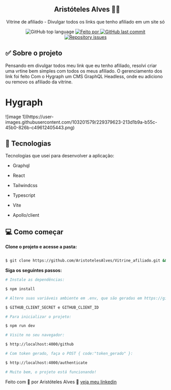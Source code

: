 <h2 align="center">
  Aristóteles Alves 👨‍💻
</h2>

<p align="center">Vitrine de afiliado - Divulgar todos os links que tenho afiliado em um site só</p>

<p align="center">
<img alt="GitHub top language" src="https://img.shields.io/github/languages/top/AristotelesAlves/Authentication_GitHub?color=green">
<a href="https://www.linkedin.com/in/aristoteles-aleves-de-oliveira-ab8089226/" target="_blank" rel="noopener noreferrer">
<img alt="Feito por" src="https://img.shields.io/badge/Feito%20por-Arist%C3%B3teles-green"> 
</a>
<a href="https://github.com/AristotelesAlves/Vitrine_afiliado/commits/main">
<img alt="GitHub last commit" src="https://img.shields.io/github/last-commit/AristotelesAlves/Authentication_GitHub?color=green">
</a>
<a href="https://github.com/AristotelesAlves/Vitrine_afiliado/issues">
<img alt="Repository issues" src="https://img.shields.io/github/issues/AristotelesAlves/Authentication_GitHub?color=green">
</a>
</p>

## ✅ Sobre o projeto

Pensando em divulgar todos meu link que eu tenho afiliado, resolvi criar uma vrtine bem simples com todos os meus afiliado.
O gerenciamento dos link foi feito Com o Hygraph um CMS GraphQL Headless, onde eu adiciono ou removo os afiliado da vitrine.

<h1>Hygraph</h1>
![image 1](https://user-images.githubusercontent.com/103201579/229379623-213d1b9a-b55c-45b0-826b-c49612405443.png)

## 🚀 Tecnologias

Tecnologias que usei para desenvolver a aplicação:

- Graphql

- React

- Tailwindcss

- Typescript

- Vite

- Apollo/client

## 💻 Como começar

**Clone o projeto e acesse a pasta:**

```bash

$ git clone https://github.com/AristotelesAlves/Vitrine_afiliado.git && cd Vitrine_afiliado

```

**Siga os seguintes passos:**

```bash
# Instale as dependências:

$ npm install

# Altere suas variáveis ambiente em .env, que são geradas em https://github.com/settings/developers:

$ GITHUB_CLIENT_SECRET e GITHUB_CLIENT_ID

# Para inicializar o projeto:

$ npm run dev

# Visite no seu navegador:

$ http://localhost:4000/github

# Com token gerado, faça o POST { code:"token_gerado" }:

$ http://localhost:4000/authenticate

# Muito bem, o projeto está funcionando!
```
Feito com 💓 por Aristóteles Alves 🤝 [veja meu linkedin](https://www.linkedin.com/in/aristoteles-aleves-de-oliveira-ab8089226/)
